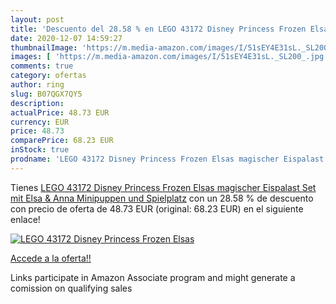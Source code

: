 ```yaml
---
layout: post
title: 'Descuento del 28.58 % en LEGO 43172 Disney Princess Frozen Elsas '
date: 2020-12-07 14:59:27
thumbnailImage: 'https://m.media-amazon.com/images/I/51sEY4E31sL._SL200_.jpg'
images: [ 'https://m.media-amazon.com/images/I/51sEY4E31sL._SL200_.jpg' ]
comments: true
category: ofertas
author: ring
slug: B07QGX7QY5
description:
actualPrice: 48.73 EUR
currency: EUR
price: 48.73
comparePrice: 68.23 EUR
inStock: true
prodname: 'LEGO 43172 Disney Princess Frozen Elsas magischer Eispalast  Set mit Elsa & Anna Minipuppen und Spielplatz'
---
```


Tienes [LEGO 43172 Disney Princess Frozen Elsas magischer Eispalast  Set mit Elsa & Anna Minipuppen und Spielplatz](https://www.amazon.de/dp/B07QGX7QY5/?tag=tolees0ca-21) con un 28.58 % de descuento con precio de oferta de 48.73 EUR (original: 68.23 EUR) en el siguiente enlace!

[![LEGO 43172 Disney Princess Frozen Elsas ](https://m.media-amazon.com/images/I/51sEY4E31sL._SL200_.jpg)](https://www.amazon.de/dp/B07QGX7QY5/?tag=tolees0ca-21)

[Accede a la oferta!!](https://www.amazon.de/dp/B07QGX7QY5/?tag=tolees0ca-21)

Links participate in Amazon Associate program and might generate a comission on qualifying sales


